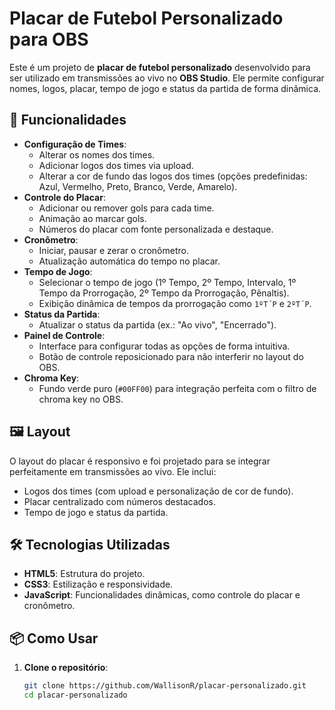 # Placar de Futebol Personalizado para OBS

Este é um projeto de **placar de futebol personalizado** desenvolvido para ser utilizado em transmissões ao vivo no **OBS Studio**. Ele permite configurar nomes, logos, placar, tempo de jogo e status da partida de forma dinâmica.

## 🚀 Funcionalidades

- **Configuração de Times**:
  - Alterar os nomes dos times.
  - Adicionar logos dos times via upload.
  - Alterar a cor de fundo das logos dos times (opções predefinidas: Azul, Vermelho, Preto, Branco, Verde, Amarelo).
- **Controle do Placar**:
  - Adicionar ou remover gols para cada time.
  - Animação ao marcar gols.
  - Números do placar com fonte personalizada e destaque.
- **Cronômetro**:
  - Iniciar, pausar e zerar o cronômetro.
  - Atualização automática do tempo no placar.
- **Tempo de Jogo**:
  - Selecionar o tempo de jogo (1º Tempo, 2º Tempo, Intervalo, 1º Tempo da Prorrogação, 2º Tempo da Prorrogação, Pênaltis).
  - Exibição dinâmica de tempos da prorrogação como `1ºT´P` e `2ºT´P`.
- **Status da Partida**:
  - Atualizar o status da partida (ex.: "Ao vivo", "Encerrado").
- **Painel de Controle**:
  - Interface para configurar todas as opções de forma intuitiva.
  - Botão de controle reposicionado para não interferir no layout do OBS.
- **Chroma Key**:
  - Fundo verde puro (`#00FF00`) para integração perfeita com o filtro de chroma key no OBS.

## 🖼️ Layout

O layout do placar é responsivo e foi projetado para se integrar perfeitamente em transmissões ao vivo. Ele inclui:
- Logos dos times (com upload e personalização de cor de fundo).
- Placar centralizado com números destacados.
- Tempo de jogo e status da partida.


## 🛠️ Tecnologias Utilizadas

- **HTML5**: Estrutura do projeto.
- **CSS3**: Estilização e responsividade.
- **JavaScript**: Funcionalidades dinâmicas, como controle do placar e cronômetro.

## 📦 Como Usar

1. **Clone o repositório**:
   ```bash
   git clone https://github.com/WallisonR/placar-personalizado.git
   cd placar-personalizado